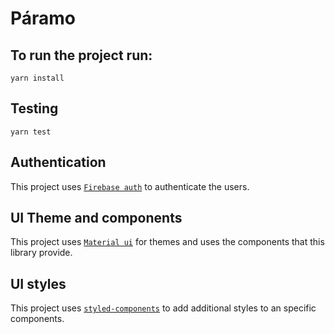 # Páramo

## To run the project run:

`yarn install`

## Testing

`yarn test`

## Authentication

This project uses [`Firebase auth`](https://firebase.google.com/docs/auth/web/firebaseui) to authenticate the users.

## UI Theme and components

This project uses [`Material ui`](https://mui.com/) for themes and uses the components that this library provide.

## UI styles

This project uses [`styled-components`](https://www.styled-components.com/) to add additional styles to an specific components.
